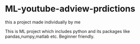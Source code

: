# ML-youtube-adview-prdictions
 this a project made individually by me
 
 This is ML project which includes python and its packages like pandas,numpy,matlab etc.
 Beginner friendly.
